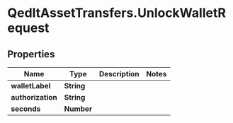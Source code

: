 # QedItAssetTransfers.UnlockWalletRequest

## Properties
Name | Type | Description | Notes
------------ | ------------- | ------------- | -------------
**walletLabel** | **String** |  | 
**authorization** | **String** |  | 
**seconds** | **Number** |  | 


